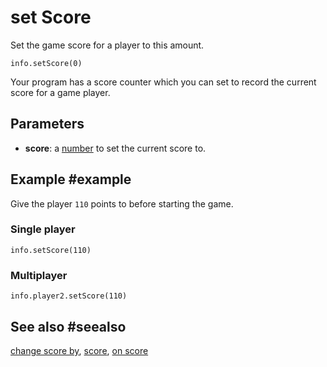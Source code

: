# set Score

Set the game score for a player to this amount.

```sig
info.setScore(0)
```

Your program has a score counter which you can set to record the current score for a game player.

## Parameters

* **score**: a [number](/types/number) to set the current score to.

## Example #example

Give the player `110` points to before starting the game.

### Single player

```blocks
info.setScore(110)
```

### Multiplayer

```blocks
info.player2.setScore(110)
```

## See also #seealso

[change score by](/reference/info/change-score-by),
[score](/reference/info/score),
[on score](/reference/info/on-score)